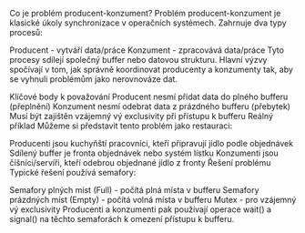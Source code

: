 Co je problém producent-konzument?
Problém producent-konzument je klasické úkoly synchronizace v operačních systémech. Zahrnuje dva typy procesů:

Producent - vytváří data/práce
Konzument - zpracovává data/práce
Tyto procesy sdílejí společný buffer nebo datovou strukturu. Hlavní výzvy spočívají v tom, jak správně koordinovat producenty a konzumenty tak, aby se vyhnuli problémům jako nerovnováze dat.

Klíčové body k považování
Producent nesmí přidat data do plného bufferu (přeplnění)
Konzument nesmí odebrat data z prázdného bufferu (přebytek)
Musí být zajištěn vzájemný vý exclusivity při přístupu k bufferu
Reálný příklad
Můžeme si představit tento problém jako restauraci:

Producenti jsou kuchyňští pracovníci, kteří připravují jídlo podle objednávek
Sdílený buffer je fronta objednávek nebo systém lístku
Konzumenti jsou číšníci/servíři, kteří odebrou objednané jídlo z fronty
Řešení problému
Typické řešení používá semafory:

Semafory plných míst (Full) - počítá plná místa v bufferu
Semafory prázdných míst (Empty) - počítá volná místa v bufferu
Mutex - pro vzájemný vý exclusivity
Producenti a konzumenti pak používají operace wait() a signal() na těchto semaforách k omezení přístupu k bufferu.
